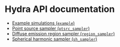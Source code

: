 # Hydra API documentation

- [Example simulations (`example`)](example.md)
- [Point source sampler (`ptsrc_sampler`)](ptsrc_sampler.md)
- [Diffuse emission region sampler (`region_sampler`)](region_sampler.md)
- [Spherical harmonic sampler (`sh_sampler`)](sh_sampler.md)

